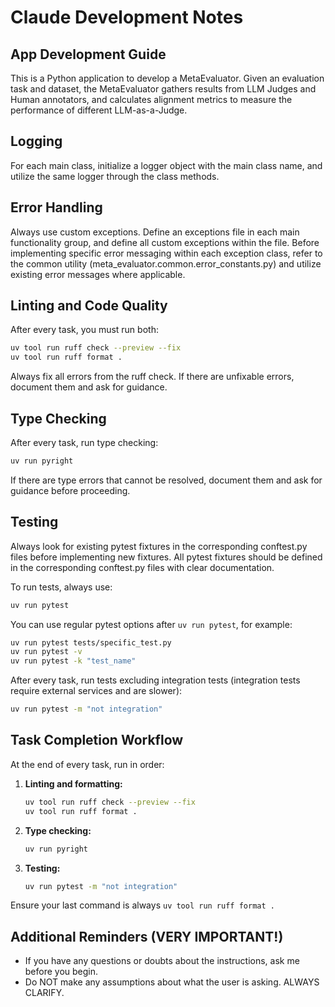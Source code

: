 # Claude Development Notes

## App Development Guide

This is a Python application to develop a MetaEvaluator. 
Given an evaluation task and dataset, the MetaEvaluator gathers results from LLM Judges and Human annotators, and calculates alignment metrics to measure the performance of different LLM-as-a-Judge.

## Logging 

For each main class, initialize a logger object with the main class name, and utilize the same logger through the class methods.

## Error Handling 

Always use custom exceptions. Define an exceptions file in each main functionality group, and define all custom exceptions within the file. 
Before implementing specific error messaging within each exception class, refer to the common utility (meta_evaluator.common.error_constants.py) and utilize existing error messages where applicable.

## Linting and Code Quality

After every task, you must run both:
```bash
uv tool run ruff check --preview --fix
uv tool run ruff format .
```

Always fix all errors from the ruff check. If there are unfixable errors, document them and ask for guidance.

## Type Checking

After every task, run type checking:
```bash
uv run pyright
```

If there are type errors that cannot be resolved, document them and ask for guidance before proceeding.

## Testing

Always look for existing pytest fixtures in the corresponding conftest.py files before implementing new fixtures. 
All pytest fixtures should be defined in the corresponding conftest.py files with clear documentation. 

To run tests, always use:
```bash
uv run pytest
```

You can use regular pytest options after `uv run pytest`, for example:
```bash
uv run pytest tests/specific_test.py
uv run pytest -v
uv run pytest -k "test_name"
```

After every task, run tests excluding integration tests (integration tests require external services and are slower):
```bash
uv run pytest -m "not integration"
```

## Task Completion Workflow

At the end of every task, run in order:

1. **Linting and formatting:**
   ```bash
   uv tool run ruff check --preview --fix
   uv tool run ruff format .
   ```

2. **Type checking:**
   ```bash
   uv run pyright
   ```

3. **Testing:**
   ```bash
   uv run pytest -m "not integration"
   ```

Ensure your last command is always `uv tool run ruff format .`

## Additional Reminders (VERY IMPORTANT!)

- If you have any questions or doubts about the instructions, ask me before you begin. 
- Do NOT make any assumptions about what the user is asking. ALWAYS CLARIFY.